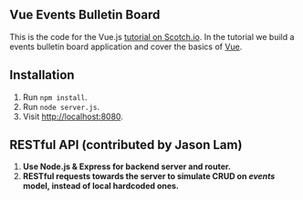 ## Vue Events Bulletin Board

This is the code for the Vue.js [tutorial on Scotch.io](https://scotch.io/tutorials/build-an-app-with-vue-js-a-lightweight-alternative-to-angularjs). In the tutorial we build a events bulletin board application and cover the basics of [Vue](http://vuejs.org/).

## Installation

1. Run `npm install`.
2. Run `node server.js`.
3. Visit [http://localhost:8080](http://localhost:8080).

## RESTful API (contributed by Jason Lam)

1. **Use Node.js & Express for backend server and router.**
2. **RESTful requests towards the server to simulate CRUD on *events* model, instead of local hardcoded ones.**
